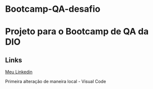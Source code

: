 # Bootcamp-QA-desafio
# Projeto para o Bootcamp de QA da DIO


## Links
[Meu Linkedin](https://www.linkedin.com/in/caroline-santos-926522209/)


Primeira alteração de maneira local - Visual Code
